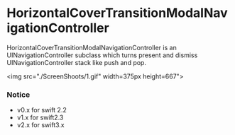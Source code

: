 # HorizontalCoverTransitionModalNavigationController
HorizontalCoverTransitionModalNavigationController is an UINavigationController subclass which turns present and dismiss UINavigationController stack like push and pop.

<p align="left">

<img src="./ScreenShoots/1.gif" width=375px height=667"> 
</p>



### Notice

-   v0.x for swift 2.2
-   v1.x for swift2.3
-   v2.x for swift3.x